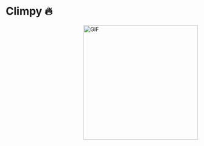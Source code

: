 # Climpy 🔥

<img align="right" alt="GIF" height="300px" src="https://media.giphy.com/media/26tn33aiTi1jkl6H6/source.gif"/>
